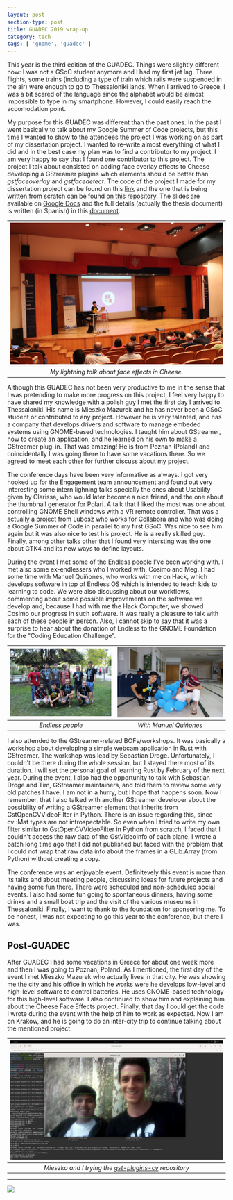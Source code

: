 ```yaml
---
layout: post
section-type: post
title: GUADEC 2019 wrap-up
category: tech
tags: [ 'gnome', 'guadec' ]
---
```

This year is the third edition of the GUADEC. Things were slightly different now: I was not a GSoC student anymore and I had my first jet lag. Three flights, some trains (including a type of train which rails were suspended in the air) were enough to go to Thessaloniki lands. When I arrived to Greece, I was a bit scared of the language since the alphabet would be almost impossible to type in my smartphone. However, I could easily reach the accomodation point.

My purpose for this GUADEC was different than the past ones. In the past I went basically to talk about my Google Summer of Code projects, but this time I wanted to show to the attendees the project I was working on as part of my dissertation project. I wanted to re-write almost everything of what I did and in the best case my plan was to find a contributor to my project. I am very happy to say that I found one contributor to this project. The project I talk about consisted on adding face overlay effects to Cheese developing a GStreamer plugins which elements should be better than *gstfaceoverlay* and *gstfacedetect*. The code of the project I made for my dissertation project can be found on this [link](https://github.com/cfoch/gst-plugins-cheese) and the one that is being written from scratch can be found [on this repository](https://github.com/cfoch/gst-plugins-cheese). The slides are available on [Google Docs](https://docs.google.com/presentation/d/1mq0qIFY7BH0-gsKEwdDzqqoihoaQNFg20DynO0V5H0w/edit?usp=sharing) and the full details (actually the thesis document) is written (in Spanish) in this [document](https://cfoch.github.io/assets/tesis/tesis.pdf).


| ![guadec2019-cfoch-lightning-talk.jpg](/img/posts/guadec2019-cfoch-lightning-talk.jpg) | 
|:--:| 
| *My lightning talk about face effects in Cheese.* |

Although this GUADEC has not been very productive to me in the sense that I was pretending to make more progress on this project, I feel very happy to have shared my knowledge with a polish guy I met the first day I arrived to Thessaloniki. His name is Mieszko Mazurek and he has never been a GSoC student or contributed to any project. However he is very talented, and has a company that develops drivers and software to manage embeded systems using GNOME-based technologies. I taught him about GStreamer, how to create an application, and he learned on his own to make a GStreamer plug-in. That was amazing! He is from Poznan (Poland) and coincidentally I was going there to have some vacations there. So we agreed to meet each other for further discuss about my project.

The conference days have been very informative as always. I got very hooked up for the Engagement team announcement and found out very interesting some intern lighning talks specially the ones about Usability given by Clarissa, who would later become a nice friend, and the one about the thumbnail generator for Polari. A talk that I liked the most was one about controlling GNOME Shell windows with a VR remote controller. That was a actually a project from Lubosz who works for Collabora and who was doing a Google Summer of Code in parallel to my first GSoC. Was nice to see him again but it was also nice to test his project. He is a really skilled guy. Finally, among other talks other that I found very intersting was the one about GTK4 and its new ways to define layouts.

During the event I met some of the Endless people I've been working with. I met also some ex-endlessers who I worked with, Cosimo and Meg. I had some time with Manuel Quiñones, who works with me on Hack, which develops software in top of Endless OS which is intended to teach kids to learning to code. We were also discussing about our workflows, commenting about some possible improvements on the software we develop and, because I had with me the Hack Computer, we showed Cosimo our progress in such software. It was really a pleasure to talk with each of these people in person. Also, I cannot skip to say that it was a surprise to hear about the donation of Endless to the GNOME Foundation for the "Coding Education Challenge".

| ![guadec2019-endless-folks1.jpg](/img/posts/guadec2019-endless-folks1.jpg) 	| ![guadec2019-endless-folks-manuel-quinones.jpg](/img/posts/guadec2019-endless-folks-manuel-quinones.jpg) 	|
|:--:	|:--:	|
|  *Endless people* 	|  *With Manuel Quiñones* 	|

I also attended to the GStreamer-related BOFs/workshops. It was basically a workshop about developing a simple webcam application in Rust with GStreamer. The workshop was lead by Sebastian Droge. Unfortunately, I couldn't be there during the whole session, but I stayed there most of its duration. I will set the personal goal of learning Rust by February of the next year. During the event, I also had the opportunity to talk with Sebastian Droge and Tim, GStreamer maintainers, and told them to review some very old patches I have. I am not in a hurry, but I hope that happens soon. Now I remember, that I also talked with another GStreamer developer about the possibility of writing a GStreamer element that inherits from GstOpenCVVideoFilter in Python. There is an issue regarding this, since cv::Mat types are not introspectable. So even when I tried to write my own filter similar to GstOpenCVVideoFilter in Python from scratch, I faced that I couldn't access the raw data of the GstVideoInfo of each plane. I wrote a patch long time ago that I did not published but faced with the problem that I could not wrap that raw data info about the frames in a GLib.Array (from Python) without creating a copy.

The conference was an enjoyable event. Definitevely this event is more than its talks and about meeting people, discussing ideas for future projects and having some fun there. There were scheduled and non-scheduled social events. I also had some fun going to spontaneous dinners, having some drinks and a small boat trip and the visit of the various museums in Thessaloniki. Finally, I want to thank to the foundation for sponsoring me. To be honest, I was not expecting to go this year to the conference, but there I was.

## Post-GUADEC

After GUADEC I had some vacations in Greece for about one week more and then I was going to Poznan, Poland. As I mentioned, the first day of the event I met Mieszko Mazurek who actually lives in that city. He was showing me the city and his office in which he works were he develops low-level and high-level software to control batteries. He uses GNOME-based technology for this high-level software. I also continued to show him and explaining him about the Cheese Face Effects project. Finally, that day I could get the code I wrote during the event with the help of him to work as expected. Now I am on Krakow, and he is going to do an inter-city trip to continue talking about the mentioned project.

| ![guadec2019-post-guadec-poznan.jpg](/img/posts/guadec2019-post-guadec-poznan.jpg) | 
|:--:| 
| *Mieszko and I trying the [gst-plugins-cv](https://github.com/cfoch/gst-plugins-cv) repository* |

---

![](https://wiki.gnome.org/Travel/Policy?action=AttachFile&do=get&target=sponsored-by-foundation-round.png) 

